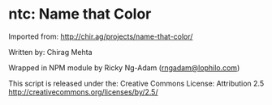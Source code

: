 ntc: Name that Color
====================

Imported from: http://chir.ag/projects/name-that-color/

Written by: Chirag Mehta

Wrapped in NPM module by Ricky Ng-Adam (rngadam@lophilo.com)

This script is released under the: Creative Commons License:
Attribution 2.5 http://creativecommons.org/licenses/by/2.5/